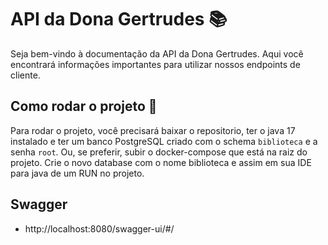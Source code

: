 # API da Dona Gertrudes 📚

Seja bem-vindo à documentação da API da Dona Gertrudes. Aqui você encontrará informações importantes para utilizar nossos endpoints de cliente.

## Como rodar o projeto 🚀

Para rodar o projeto, você precisará baixar o repositorio, ter o java 17 instalado e ter um banco PostgreSQL criado com o schema `biblioteca` e a senha `root`. Ou, se preferir, subir o docker-compose que está na raiz do projeto.
Crie o novo database com o nome biblioteca e assim em sua IDE para java de um RUN no projeto.

## Swagger
- http://localhost:8080/swagger-ui/#/
